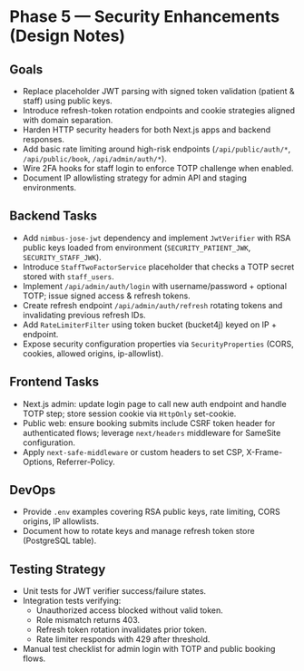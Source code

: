 # Phase 5 — Security Enhancements (Design Notes)

## Goals
- Replace placeholder JWT parsing with signed token validation (patient & staff) using public keys.
- Introduce refresh-token rotation endpoints and cookie strategies aligned with domain separation.
- Harden HTTP security headers for both Next.js apps and backend responses.
- Add basic rate limiting around high-risk endpoints (`/api/public/auth/*`, `/api/public/book`, `/api/admin/auth/*`).
- Wire 2FA hooks for staff login to enforce TOTP challenge when enabled.
- Document IP allowlisting strategy for admin API and staging environments.

## Backend Tasks
- Add `nimbus-jose-jwt` dependency and implement `JwtVerifier` with RSA public keys loaded from environment (`SECURITY_PATIENT_JWK`, `SECURITY_STAFF_JWK`).
- Introduce `StaffTwoFactorService` placeholder that checks a TOTP secret stored with `staff_users`.
- Implement `/api/admin/auth/login` with username/password + optional TOTP; issue signed access & refresh tokens.
- Create refresh endpoint `/api/admin/auth/refresh` rotating tokens and invalidating previous refresh IDs.
- Add `RateLimiterFilter` using token bucket (bucket4j) keyed on IP + endpoint.
- Expose security configuration properties via `SecurityProperties` (CORS, cookies, allowed origins, ip-allowlist).

## Frontend Tasks
- Next.js admin: update login page to call new auth endpoint and handle TOTP step; store session cookie via `HttpOnly` set-cookie.
- Public web: ensure booking submits include CSRF token header for authenticated flows; leverage `next/headers` middleware for SameSite configuration.
- Apply `next-safe-middleware` or custom headers to set CSP, X-Frame-Options, Referrer-Policy.

## DevOps
- Provide `.env` examples covering RSA public keys, rate limiting, CORS origins, IP allowlists.
- Document how to rotate keys and manage refresh token store (PostgreSQL table).

## Testing Strategy
- Unit tests for JWT verifier success/failure states.
- Integration tests verifying:
  - Unauthorized access blocked without valid token.
  - Role mismatch returns 403.
  - Refresh token rotation invalidates prior token.
  - Rate limiter responds with 429 after threshold.
- Manual test checklist for admin login with TOTP and public booking flows.

